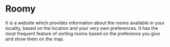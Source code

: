 # Roomy
It is a website which provides information about the rooms available in your locality, based on the location and your very own preferences. It has the most frequent feature of sorting rooms based on the preference you give and show them on the map.
